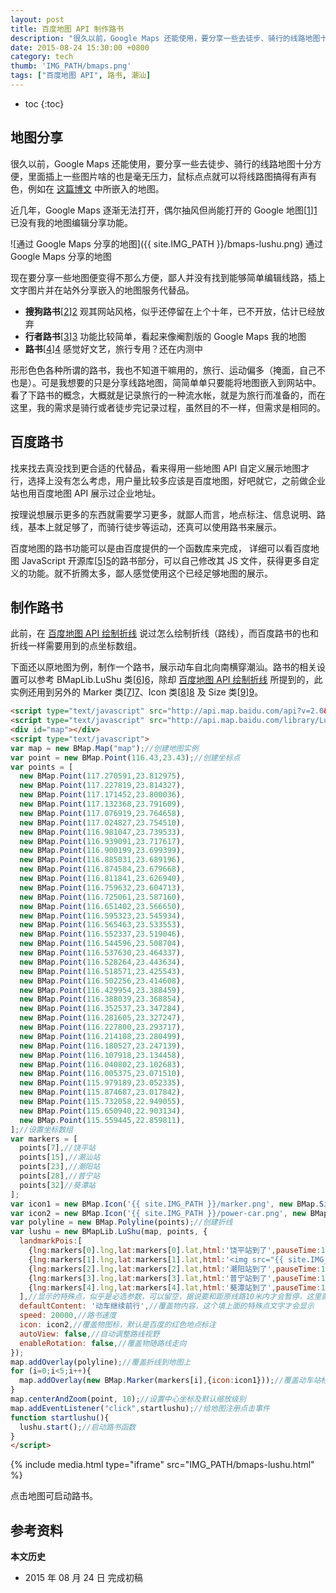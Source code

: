 ```yaml
---
layout: post
title: 百度地图 API 制作路书	
description: "很久以前，Google Maps 还能使用，要分享一些去徒步、骑行的线路地图十分方便，里面插上一些图片啥的也是毫无压力，鼠标点点就可以将线路图搞得有声有色，例如在这篇博文中所嵌入的地图。"
date: 2015-08-24 15:30:00 +0800
category: tech
thumb: 'IMG_PATH/bmaps.png'
tags: ["百度地图 API", 路书, 潮汕]
---
```


* toc
{:toc}

## 地图分享

很久以前，Google Maps 还能使用，要分享一些去徒步、骑行的线路地图十分方便，里面插上一些图片啥的也是毫无压力，鼠标点点就可以将线路图搞得有声有色，例如在 [这篇博文](/walking-in-guilin-1.html) 中所嵌入的地图。

近几年，Google Maps 逐渐无法打开，偶尔抽风但尚能打开的 Google 地图[[1]][1] 已没有我的地图编辑分享功能。

![通过 Google Maps 分享的地图]({{ site.IMG_PATH }}/bmaps-lushu.png)
通过 Google Maps 分享的地图

现在要分享一些地图便变得不那么方便，鄙人并没有找到能够简单编辑线路，插上文字图片并在站外分享嵌入的地图服务代替品。

* **搜狗路书**[[2]][2] 观其网站风格，似乎还停留在上个十年，已不开放，估计已经放弃
* **行者路书**[[3]][3] 功能比较简单，看起来像阉割版的 Google Maps 我的地图
* **路书**[[4]][4] 感觉好文艺，旅行专用？还在内测中

形形色色各种所谓的路书，我也不知道干嘛用的，旅行、运动偏多（掩面，自己不也是）。可是我想要的只是分享线路地图，简简单单只要能将地图嵌入到网站中。看了下路书的概念，大概就是记录旅行的一种流水帐，就是为旅行而准备的，而在这里，我的需求是骑行或者徒步完记录过程，虽然目的不一样，但需求是相同的。

## 百度路书

找来找去真没找到更合适的代替品，看来得用一些地图 API 自定义展示地图才行，选择上没有怎么考虑，用户量比较多应该是百度地图，好吧就它，之前做企业站也用百度地图 API 展示过企业地址。

按理说想展示更多的东西就需要学习更多，就鄙人而言，地点标注、信息说明、路线，基本上就足够了，而骑行徒步等运动，还真可以使用路书来展示。

百度地图的路书功能可以是由百度提供的一个函数库来完成， 详细可以看百度地图 JavaScript 开源库[[5]][5]的路书部分，可以自己修改其 JS 文件，获得更多自定义的功能。就不折腾太多，鄙人感觉使用这个已经足够地图的展示。

## 制作路书

此前，在 [百度地图 API 绘制折线](/bmaps-polyline.html) 说过怎么绘制折线（路线），而百度路书的也和折线一样需要用到的点坐标数组。

下面还以原地图为例，制作一个路书，展示动车自北向南横穿潮汕。路书的相关设置可以参考 BMapLib.LuShu 类[[6]][6]，除却 [百度地图 API 绘制折线](/bmaps-polyline.html) 所提到的，此实例还用到另外的 Marker 类[[7]][7]、Icon 类[[8]][8] 及 Size 类[[9]][9]。

```html
<script type="text/javascript" src="http://api.map.baidu.com/api?v=2.0&ak=您的密钥"></script>
<script type="text/javascript" src="http://api.map.baidu.com/library/LuShu/1.2/src/LuShu_min.js"></script>
<div id="map"></div>
<script type="text/javascript">
var map = new BMap.Map("map");//创建地图实例
var point = new BMap.Point(116.43,23.43);//创建坐标点
var points = [ 
  new BMap.Point(117.270591,23.812975), 
  new BMap.Point(117.227819,23.814327), 
  new BMap.Point(117.171452,23.800036), 
  new BMap.Point(117.132368,23.791609), 
  new BMap.Point(117.076919,23.764658), 
  new BMap.Point(117.024827,23.754510), 
  new BMap.Point(116.981047,23.739533), 
  new BMap.Point(116.939091,23.717617), 
  new BMap.Point(116.900199,23.699399), 
  new BMap.Point(116.885031,23.689196), 
  new BMap.Point(116.874584,23.679668), 
  new BMap.Point(116.811841,23.626940), 
  new BMap.Point(116.759632,23.604713), 
  new BMap.Point(116.725061,23.587160), 
  new BMap.Point(116.651402,23.566650), 
  new BMap.Point(116.595323,23.545934), 
  new BMap.Point(116.565463,23.533553), 
  new BMap.Point(116.552337,23.519046), 
  new BMap.Point(116.544596,23.508704), 
  new BMap.Point(116.537630,23.464337), 
  new BMap.Point(116.528264,23.443634), 
  new BMap.Point(116.518571,23.425543), 
  new BMap.Point(116.502256,23.414608), 
  new BMap.Point(116.429954,23.388459), 
  new BMap.Point(116.388039,23.368854), 
  new BMap.Point(116.352537,23.347284), 
  new BMap.Point(116.281605,23.327247), 
  new BMap.Point(116.227800,23.293717), 
  new BMap.Point(116.214108,23.280499), 
  new BMap.Point(116.180527,23.247139), 
  new BMap.Point(116.107918,23.134458), 
  new BMap.Point(116.040802,23.102683), 
  new BMap.Point(116.005375,23.071510), 
  new BMap.Point(115.979189,23.052335), 
  new BMap.Point(115.874687,23.017842), 
  new BMap.Point(115.732058,22.949055), 
  new BMap.Point(115.650940,22.903134), 
  new BMap.Point(115.559445,22.859811), 
];//设置坐标数组
var markers = [
  points[7],//饶平站
  points[15],//潮汕站
  points[23],//潮阳站
  points[28],//普宁站
  points[32]//葵潭站
];
var icon1 = new BMap.Icon('{{ site.IMG_PATH }}/marker.png', new BMap.Size(19,25),{anchor: new BMap.Size(9, 25)});//地点
var icon2 = new BMap.Icon('{{ site.IMG_PATH }}/power-car.png', new BMap.Size(30, 30), {anchor: new BMap.Size(15, 15)});//动车
var polyline = new BMap.Polyline(points);//创建折线
var lushu = new BMapLib.LuShu(map, points, {
  landmarkPois:[
    {lng:markers[0].lng,lat:markers[0].lat,html:'饶平站到了',pauseTime:1},
    {lng:markers[1].lng,lat:markers[1].lat,html:'<img src="{{ site.IMG_PATH }}/chaoshan.jpg?imageView2/2/w/150" />潮汕站到了',pauseTime:2},
    {lng:markers[2].lng,lat:markers[2].lat,html:'潮阳站到了',pauseTime:1},
    {lng:markers[3].lng,lat:markers[3].lat,html:'普宁站到了',pauseTime:1},
    {lng:markers[4].lng,lat:markers[4].lat,html:'葵潭站到了',pauseTime:1}
  ],//显示的特殊点，似乎是必选参数，可以留空，据说要和距原线路10米内才会暂停，这里就用原线的点
  defaultContent: '动车继续前行',//覆盖物内容，这个填上面的特殊点文字才会显示
  speed: 20000,//路书速度
  icon: icon2,//覆盖物图标，默认是百度的红色地点标注
  autoView: false,//自动调整路线视野
  enableRotation: false,//覆盖物随路线走向
});
map.addOverlay(polyline);//覆盖折线到地图上
for (i=0;i<5;i++){
  map.addOverlay(new BMap.Marker(markers[i],{icon:icon1}));//覆盖动车站标注到地图上
}
map.centerAndZoom(point, 10);//设置中心坐标及默认缩放级别
map.addEventListener("click",startlushu);//给地图注册点击事件
function startlushu(){
  lushu.start();//启动路书函数
}
</script>
```

{% include media.html type="iframe" src="IMG_PATH/bmaps-lushu.html" %}

点击地图可启动路书。

## 参考资料

[1]: http://ditu.google.cn "Google 地图"
[2]: http://map.sogou.com/lushu/ "搜狗路书"
[3]: http://www.imxingzhe.com/lushu/ "行者路书"
[4]: https://lushu.com/ "路书"
[5]: http://developer.baidu.com/map/index.php?title=open/library "百度地图 JavaScript 开源库"
[6]: http://api.map.baidu.com/library/LuShu/1.2/docs/symbols/BMapLib.LuShu.html "BMapLib.LuShu 类"
[7]: http://developer.baidu.com/map/reference/index.php?title=Class:%E8%A6%86%E7%9B%96%E7%89%A9%E7%B1%BB/Marker "Marker 类"
[8]: http://developer.baidu.com/map/reference/index.php?title=Class:%E8%A6%86%E7%9B%96%E7%89%A9%E7%B1%BB/Icon "Icon 类"
[9]: http://developer.baidu.com/map/reference/index.php?title=Class:%E5%9F%BA%E7%A1%80%E7%B1%BB/Size "Size 类"

**本文历史**

* 2015 年 08 月 24 日 完成初稿
